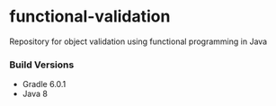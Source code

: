 # functional-validation
Repository for object validation using functional programming in Java

### Build Versions
* Gradle 6.0.1
* Java 8
